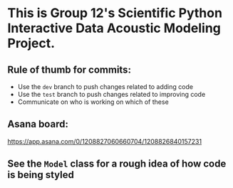 # This is Group 12's Scientific Python Interactive Data Acoustic Modeling Project.

## Rule of thumb for commits:
- Use the `dev` branch to push changes related to adding code
- Use the `test` branch to push changes related to improving code
- Communicate on who is working on which of these

## Asana board:
https://app.asana.com/0/1208827060660704/1208826840157231

## See the `Model` class for a rough idea of how code is being styled
